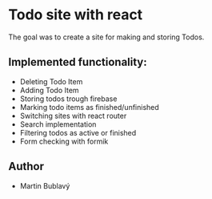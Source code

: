 # Todo site with react

The goal was to create a site for making and storing Todos.


## Implemented functionality:
- Deleting Todo Item
- Adding Todo Item
- Storing todos trough firebase
- Marking todo items as finished/unfinished
- Switching sites with react router
- Search implementation
- Filtering todos as active or finished
- Form checking with formik
## Author

- Martin Bublavý
